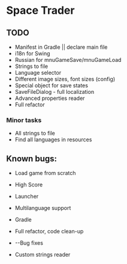 # Space Trader

## TODO

* Manifest in Gradle || declare main file
* i18n for Swing
* Russian for mnuGameSave/mnuGameLoad
* Strings to file
* Language selector
* Different image sizes, font sizes (config)
* Special object for save states
* SaveFileDialog - full localization
* Advanced properties reader
* Full refactor

### Minor tasks


* All strings to file
* Find all languages in resources

## Known bugs:

* Load game from scratch
* High Score
* Launcher

* Multilanguage support
* Gradle
* Full refactor, code clean-up
* --Bug fixes
* Custom strings reader